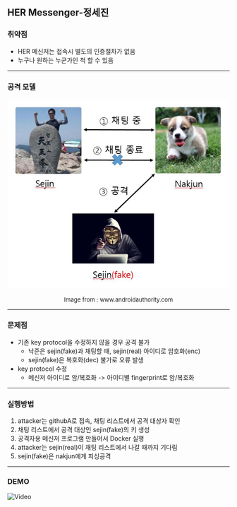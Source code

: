 ## HER Messenger-정세진

### 취약점
- HER 메신저는 접속시 별도의 인증절차가 없음
- 누구나 원하는 누군가인 척 할 수 있음

---
### 공격 모델
![attack](images/attack.jpg)

<div><font size="2em"><span style="display:table;margin:auto">Image from : www.androidauthority.com</span></font></div>

---
### 문제점
- 기존 key protocol을 수정하지 않을 경우 공격 불가
  - 낙준은 sejin(fake)과 채팅할 때, sejin(real) 아이디로 암호화(enc)
  - sejin(fake)은 복호화(dec) 불가로 오류 발생
- key protocol 수정
  - 메신저 아이디로 암/복호화
    -> 아이디별 fingerprint로 암/복호화

---
### 실행방법
1. attacker는 githubA로 접속, 채팅 리스트에서 공격 대상자 확인
2. 채팅 리스트에서 공격 대상인 sejin(fake)의 키 생성
3. 공격자용 메신저 프로그램 만들어서 Docker 실행
4. attacker는 sejin(real)이 채팅 리스트에서 나갈 때까지 기다림
5. sejin(fake)은 nakjun에게 피싱공격

---
### DEMO
![Video](https://youtube.com/embed/3HkWb2PC_z8)
